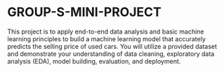 # GROUP-S-MINI-PROJECT
This project is to apply end-to-end data analysis and basic machine learning principles to build a machine learning model that accurately predicts the selling price of used cars. You will utilize a provided dataset and demonstrate your understanding of data cleaning, exploratory data analysis (EDA), model building, evaluation, and deployment.
